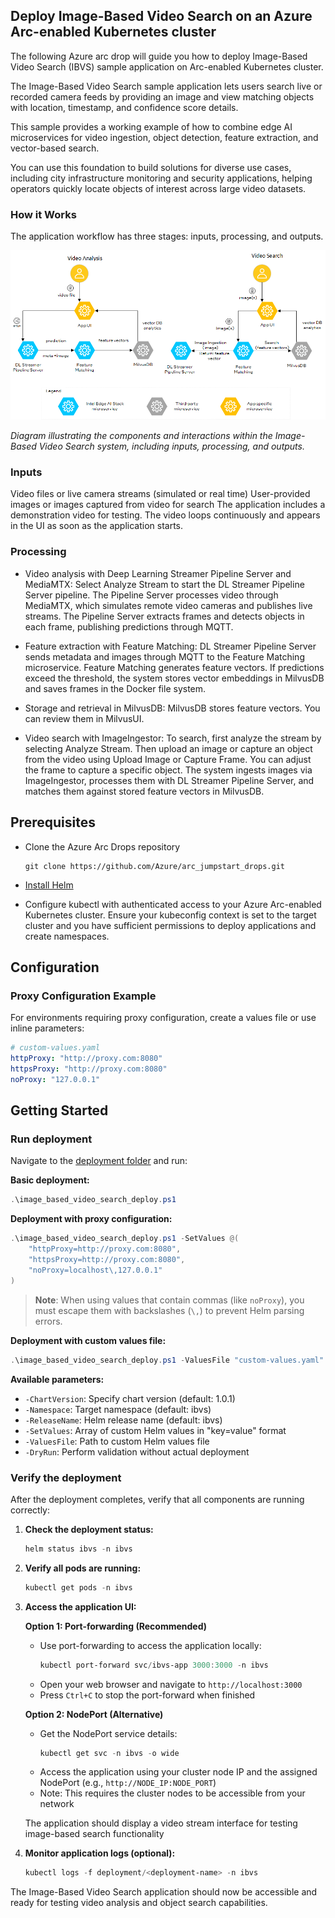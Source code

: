 ## Deploy Image-Based Video Search on an Azure Arc-enabled Kubernetes cluster

The following Azure arc drop will guide you how to deploy Image-Based Video Search (IBVS) sample application on Arc-enabled Kubernetes cluster.

The Image-Based Video Search sample application lets users search live or recorded camera feeds by providing an image and view matching objects with location, timestamp, and confidence score details.

This sample provides a working example of how to combine edge AI microservices for video ingestion, object detection, feature extraction, and vector-based search.

You can use this foundation to build solutions for diverse use cases, including city infrastructure monitoring and security applications, helping operators quickly locate objects of interest across large video datasets.

### How it Works
The application workflow has three stages: inputs, processing, and outputs.

![Architecture Diagram](./resources/images/architecture_simplified.png)

*Diagram illustrating the components and interactions within the Image-Based Video Search system, including inputs, processing, and outputs.*

### Inputs
Video files or live camera streams (simulated or real time)
User-provided images or images captured from video for search
The application includes a demonstration video for testing. The video loops continuously and appears in the UI as soon as the application starts.

### Processing
- Video analysis with Deep Learning Streamer Pipeline Server and MediaMTX: Select Analyze Stream to start the DL Streamer Pipeline Server pipeline. The Pipeline Server processes video through MediaMTX, which simulates remote video cameras and publishes live streams. The Pipeline Server extracts frames and detects objects in each frame, publishing predictions through MQTT.

- Feature extraction with Feature Matching: DL Streamer Pipeline Server sends metadata and images through MQTT to the Feature Matching microservice. Feature Matching generates feature vectors. If predictions exceed the threshold, the system stores vector embeddings in MilvusDB and saves frames in the Docker file system.

- Storage and retrieval in MilvusDB: MilvusDB stores feature vectors. You can review them in MilvusUI.

- Video search with ImageIngestor: To search, first analyze the stream by selecting Analyze Stream. Then upload an image or capture an object from the video using Upload Image or Capture Frame. You can adjust the frame to capture a specific object. The system ingests images via ImageIngestor, processes them with DL Streamer Pipeline Server, and matches them against stored feature vectors in MilvusDB.

## Prerequisites

- Clone the Azure Arc Drops repository

    ```shell
    git clone https://github.com/Azure/arc_jumpstart_drops.git
    ```

- [Install Helm](https://helm.sh/docs/helm/helm_install/)

- Configure kubectl with authenticated access to your Azure Arc-enabled Kubernetes cluster. Ensure your kubeconfig context is set to the target cluster and you have sufficient permissions to deploy applications and create namespaces.

## Configuration

### Proxy Configuration Example

For environments requiring proxy configuration, create a values file or use inline parameters:

```yaml
# custom-values.yaml
httpProxy: "http://proxy.com:8080"
httpsProxy: "http://proxy.com:8080"
noProxy: "127.0.0.1"
```

## Getting Started

### Run deployment

Navigate to the [deployment folder](https://github.com/Azure/arc_jumpstart_drops/main/drops/sample_app/image_based_video_search/) and run:

**Basic deployment:**
```powershell
.\image_based_video_search_deploy.ps1
```

**Deployment with proxy configuration:**
```powershell
.\image_based_video_search_deploy.ps1 -SetValues @(
    "httpProxy=http://proxy.com:8080",
    "httpsProxy=http://proxy.com:8080",
    "noProxy=localhost\,127.0.0.1"
)
```

> **Note**: When using values that contain commas (like `noProxy`), you must escape them with backslashes (`\,`) to prevent Helm parsing errors.

**Deployment with custom values file:**
```powershell
.\image_based_video_search_deploy.ps1 -ValuesFile "custom-values.yaml"
```

**Available parameters:**
- `-ChartVersion`: Specify chart version (default: 1.0.1)
- `-Namespace`: Target namespace (default: ibvs)
- `-ReleaseName`: Helm release name (default: ibvs)
- `-SetValues`: Array of custom Helm values in "key=value" format
- `-ValuesFile`: Path to custom Helm values file
- `-DryRun`: Perform validation without actual deployment


### Verify the deployment

After the deployment completes, verify that all components are running correctly:

1. **Check the deployment status:**
   ```powershell
   helm status ibvs -n ibvs
   ```

2. **Verify all pods are running:**
   ```powershell
   kubectl get pods -n ibvs
   ```

3. **Access the application UI:**
   
   **Option 1: Port-forwarding (Recommended)**
   - Use port-forwarding to access the application locally:
     ```powershell
     kubectl port-forward svc/ibvs-app 3000:3000 -n ibvs
     ```
   - Open your web browser and navigate to `http://localhost:3000`
   - Press `Ctrl+C` to stop the port-forward when finished
   
   **Option 2: NodePort (Alternative)**
   - Get the NodePort service details:
     ```powershell
     kubectl get svc -n ibvs -o wide
     ```
   - Access the application using your cluster node IP and the assigned NodePort (e.g., `http://NODE_IP:NODE_PORT`)
   - Note: This requires the cluster nodes to be accessible from your network
   
   The application should display a video stream interface for testing image-based search functionality

4. **Monitor application logs (optional):**
   ```powershell
   kubectl logs -f deployment/<deployment-name> -n ibvs
   ```

The Image-Based Video Search application should now be accessible and ready for testing video analysis and object search capabilities.
